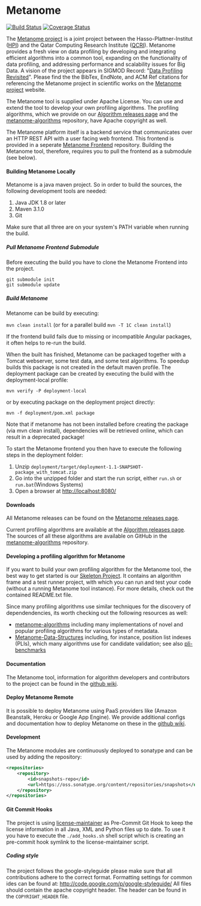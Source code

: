 # Metanome

[![Build Status](https://travis-ci.org/HPI-Information-Systems/Metanome.png?branch=master)](https://travis-ci.org/HPI-Information-Systems/Metanome)
[![Coverage Status](https://coveralls.io/repos/HPI-Information-Systems/Metanome/badge.png)](https://coveralls.io/r/HPI-Information-Systems/Metanome)

The [Metanome project](https://hpi.de/naumann/projects/data-profiling-and-analytics/metanome-data-profiling.html) is a joint project between the Hasso-Plattner-Institut ([HPI](http://www.hpi.de)) and the Qatar Computing Research Institute ([QCRI](http://www.qcri.org)). Metanome provides a fresh view on data profiling by developing and integrating efficient algorithms into a common tool, expanding on the functionality of data profiling, and addressing performance and scalability issues for Big Data. A vision of the project appears in SIGMOD Record: "[Data Profiling Revisited](http://hpi.de/naumann/publications/publications-by-type/year/2013/102276/Nau13.html)". Please find the the BibTex, EndNote, and ACM Ref citations for referencing the Metanome project in scientific works on the [Metanome project](https://hpi.de/naumann/projects/data-profiling-and-analytics/metanome-data-profiling.html) website.

The Metanome tool is supplied under Apache License. You can use and extend the tool to develop your own profiling algorithms. The profiling algorithms, which we provide on our [Algorithm releases page](https://hpi.de/naumann/projects/data-profiling-and-analytics/metanome-data-profiling/algorithms.html) and the [metanome-algorithms](https://github.com/HPI-Information-Systems/metanome-algorithms) repository, have Apache copyright as well.

The Metanome platform itself is a backend service that communicates over an HTTP REST API with a user facing web frontend. This frontend is provided in a seperate [Metanome Frontend](https://github.com/HPI-Information-Systems/Metanome-Frontend) repository. Building the Metanome tool, therefore, requires you to pull the frontend as a submodule (see below).

#### Building Metanome Locally

Metanome is a java maven project. So in order to build the sources, the following development tools are needed:

1. Java JDK 1.8 or later
2. Maven 3.1.0
2. Git

Make sure that all three are on your system's PATH variable when running the build.

##### Pull Metanome Frontend Submodule

Before executing the build you have to clone the Metanome Frontend into the project.

```
git submodule init
git submodule update
```

##### Build Metanome

Metanome can be build by executing:

```mvn clean install``` (or for a parallel build ```mvn -T 1C clean install```)

If the frontend build fails due to missing or incompatible Angular packages, it often helps to re-run the build.

When the built has finished, Metanome can be packaged together with a Tomcat webserver, some test data, and some test algorithms. 
To speedup builds this package is not created in the default maven profile. 
The deployment package can be created by executing the build with the deployment-local profile: 

```mvn verify -P deployment-local```

or by executing package on the deployment project directly: 

```mvn -f deployment/pom.xml package```

Note that if metanome has not been installed before creating the package (via mvn clean install), dependencies will be retrieved online, which can result in a deprecated package!

To start the Metanome frontend you then have to execute the following steps in the deployment folder:

1. Unzip `deployment/target/deployment-1.1-SNAPSHOT-package_with_tomcat.zip`
2. Go into the unzipped folder and start the run script, either `run.sh` or `run.bat`(Windows Systems)
3. Open a browser at [http://localhost:8080/](http://localhost:8080/)

#### Downloads
All Metanome releases can be found on the [Metanome releases page](https://github.com/HPI-Information-Systems/Metanome/releases).

Current profiling algorithms are available at the [Algorithm releases page](https://hpi.de/naumann/projects/data-profiling-and-analytics/metanome-data-profiling/algorithms.html). The sources of all these algorithms are available on GitHub in the [metanome-algorithms](https://github.com/HPI-Information-Systems/metanome-algorithms) repository.

#### Developing a profiling algorithm for Metanome
If you want to build your own profiling algorithm for the Metanome tool, the best way to get started is our [Skeleton Project](https://hpi.de/fileadmin/user_upload/fachgebiete/naumann/projekte/repeatability/DataProfiling/Metanome/MetanomeAlgorithmSkeleton.zip). It contains an algorithm frame and a test runner project, with which you can run and test your code (without a running Metanome tool instance). For more details, check out the contained README.txt file.

Since many profiling algorithms use similar techniques for the discovery of dependendencies, its worth checking out the following resources as well:

* [metanome-algorithms](https://github.com/HPI-Information-Systems/metanome-algorithms) including many implementations of novel and popular profiling algorithms for various types of metadata.
* [Metanome-Data-Structures](https://github.com/jakob-zwiener/Metanome-Data-Structures) including, for instance, position list indexes (PLIs), which many algorithms use for candidate validation; see also [pli-benchmarks](https://github.com/jakob-zwiener/pli-benchmarks)

#### Documentation
The Metanome tool, information for algorithm developers and contributors to the project can be found in the [github wiki](https://github.com/HPI-Information-Systems/Metanome/wiki).

#### Deploy Metanome Remote
It is possible to deploy Metanome using PaaS providers like (Amazon Beanstalk, Heroku or Google App Engine).
We provide additional configs and documentation how to deploy Metanome on these in the [github wiki](https://github.com/HPI-Information-Systems/Metanome/wiki).

#### Development
The Metanome modules are continuously deployed to sonatype and can be used by adding the repository:
```xml
<repositories>
    <repository>
        <id>snapshots-repo</id>
        <url>https://oss.sonatype.org/content/repositories/snapshots</url>
    </repository>
</repositories>
```

#### Git Commit Hooks
The project is using [license-maintainer](https://github.com/NitorCreations/license-maintainer) as Pre-Commit Git Hook to keep the license information in all Java, XML and Python files up to date. To use it you have to execute the ```./add_hooks.sh``` shell script which is creating an pre-commit hook symlink to the license-maintainer script.

##### Coding style
The project follows the google-styleguide please make sure that all contributions adhere to the correct format. Formatting settings for common ides can be found at: http://code.google.com/p/google-styleguide/
All files should contain the apache copyright header. The header can be found in the ```COPYRIGHT_HEADER``` file.

